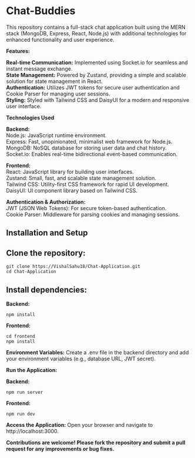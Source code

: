 # Chat-Buddies

This repository contains a full-stack chat application built using the MERN stack (MongoDB, Express, React, Node.js) with additional technologies for enhanced functionality and user experience.

**Features:**

**Real-time Communication:** Implemented using Socket.io for seamless and instant message exchange.<br/>
**State Management:** Powered by Zustand, providing a simple and scalable solution for state management in React.<br/>
**Authentication:** Utilizes JWT tokens for secure user authentication and Cookie Parser for managing user sessions.<br/>
**Styling:** Styled with Tailwind CSS and DaisyUI for a modern and responsive user interface.<br/>

**Technologies Used**

**Backend:** <br/>
Node.js: JavaScript runtime environment.<br/>
Express: Fast, unopinionated, minimalist web framework for Node.js.<br/>
MongoDB: NoSQL database for storing user data and chat history.<br/>
Socket.io: Enables real-time bidirectional event-based communication.<br/>

**Frontend:** <br/>
React: JavaScript library for building user interfaces.<br/>
Zustand: Small, fast, and scalable state management solution.<br/>
Tailwind CSS: Utility-first CSS framework for rapid UI development.<br/>
DaisyUI: UI component library based on Tailwind CSS.<br/>

**Authentication & Authorization:** <br/>
JWT (JSON Web Tokens): For secure token-based authentication.<br/>
Cookie Parser: Middleware for parsing cookies and managing sessions.<br/>

## Installation and Setup

## Clone the repository:

```
git clone https://VishalSahu18/Chat-Application.git
cd Chat-Application
```
## Install dependencies:

**Backend:**

```
npm install
```
**Frontend:**

```
cd frontend
npm install
```
**Environment Variables:**
Create a .env file in the backend directory and add your environment variables (e.g., database URL, JWT secret).

**Run the Application:**

**Backend:**

```
npm run server
```
**Frontend:**
```cd frontend
npm run dev
```
**Access the Application:**
Open your browser and navigate to http://localhost:3000.


**Contributions are welcome! Please fork the repository and submit a pull request for any improvements or bug fixes.**
